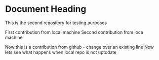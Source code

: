 # Document Heading

This is the second repository for testing purposes

First contribution from local machine
Second contribution from loca machine

Now this is a contribution from github - change over an existing line
Now lets see what happens when local repo is not uptodate
